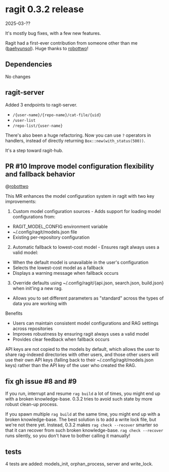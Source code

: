 # ragit 0.3.2 release

2025-03-??

It's mostly bug fixes, with a few new features.

Ragit had a first-ever contribution from someone other than me ([baehyunsol]). Huge thanks to [robottwo]!

[baehyunsol]: https://github.com/baehyunsol
[robottwo]: https://github.com/robottwo

## Dependencies

No changes

## ragit-server

Added 3 endpoints to ragit-server.

- `/{user-name}/{repo-name}/cat-file/{uid}`
- `/user-list`
- `/repo-list/{user-name}`

There's also been a huge refactoring. Now you can use `?` operators in handlers, instead of directly returning `Box::new(with_status(500))`.

It's a step toward ragit-hub.

## PR #10 Improve model configuration flexibility and fallback behavior

@[robottwo]

This MR enhances the model configuration system in ragit with two key improvements:

1. Custom model configuration sources - Adds support for loading model configurations from:

- RAGIT_MODEL_CONFIG environment variable
- ~/.config/ragit/models.json file
- Existing per-repository configuration

2. Automatic fallback to lowest-cost model - Ensures ragit always uses a valid model:

- When the default model is unavailable in the user's configuration
- Selects the lowest-cost model as a fallback
- Displays a warning message when fallback occurs

3. Override defaults using ~/.config/ragit/{api.json, search.json, build.json} when init'ing a new rag.

- Allows you to set different parameters as "standard" across the types of data you are working with

Benefits

- Users can maintain consistent model configurations and RAG settings across repositories
- Improves robustness by ensuring ragit always uses a valid model
- Provides clear feedback when fallback occurs

API keys are not copied to the models by default, which allows the user to share rag-indexed directories with other users, and those other users will use their own API keys (falling back to their ~/.config/ragit/models.json keys) rather than the API key of the user who created the RAG.

## fix gh issue #8 and #9

If you run, interrupt and resume `rag build` a lot of times, you might end up with a broken knowledge-base. 0.3.2 tries to avoid such state by more robust clean-up process.

If you spawn multiple `rag build` at the same time, you might end up with a broken knowledge-base. The best solution is to add a write lock file, but we're not there yet. Instead, 0.3.2 makes `rag check --recover` smarter so that it can recover from such broken knowledge-base. `rag check --recover` runs silently, so you don't have to bother calling it manually!

## tests

4 tests are added: models_init, orphan_process, server and write_lock.
